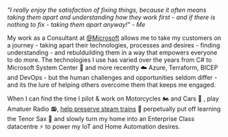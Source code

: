 <!--
**spafrost/spafrost** is a ✨ _special_ ✨ repository because its `README.md` (this file) appears on your GitHub profile.

Here are some ideas to get you started:

- 🔭 I’m currently working on ...
- 🌱 I’m currently learning ...
- 👯 I’m looking to collaborate on ...
- 🤔 I’m looking for help with ...
- 💬 Ask me about ...
- 📫 How to reach me: ...
- 😄 Pronouns: ...
- ⚡ Fun fact: ...
-->

_"I really enjoy the satisfaction of fixing things, because it often means taking them apart and understanding how they work first - and if there is nothing to fix - taking them apart anyway!" - Me_

My work as a Consultant at [@Microsoft](https://github.com/microsoft) allows me to take my customers on a journey - taking apart their technologies, processes and desires - finding understanding - and rebulduilding them in a way that empowers everyone to do more. The technologies I use has varied over the years from C# to Microsoft System Center 💾 and more recentlty ☁️ Azure, Terraform, BICEP and DevOps - but the human challenges and opportunities seldom differ - and its the lure of helping others overcome them that keeps me engaged.

When I can find the time I pilot & work on Motorcycles 🏍️ and Cars 🚗 , play Amatuer Radio 📻, [help preserve steam trains](https://www.darjeelingtank.org.uk/) 🚂 perpetually put off learning the Tenor Sax 🎷 and slowly turn my home into an Enterprise Class datacentre ⚡ to power my IoT and Home Automation desires. 
